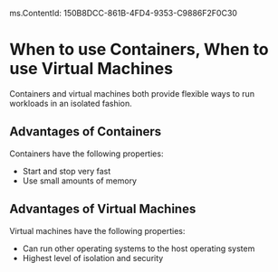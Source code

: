ms.ContentId: 150B8DCC-861B-4FD4-9353-C9886F2F0C30

# When to use Containers, When to use Virtual Machines

Containers and virtual machines both provide flexible ways to run workloads in an isolated fashion.

## Advantages of Containers

Containers have the following properties:
- Start and stop very fast
- Use small amounts of memory

## Advantages of Virtual Machines

Virtual machines have the following properties:
- Can run other operating systems to the host operating system
- Highest level of isolation and security
